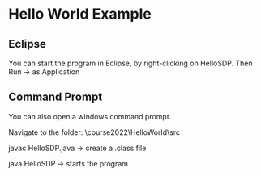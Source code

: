 # Hello World Example

## Eclipse
You can start the program in Eclipse, by right-clicking on HelloSDP. Then Run -> as Application

## Command Prompt
You can also open a windows command prompt.

Navigate to the folder:
<GithubRepository>\course2022\HelloWorld\src

javac HelloSDP.java
-> create a .class file

java HelloSDP
-> starts the program
